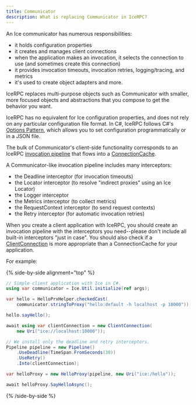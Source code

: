 ```yaml
---
title: Communicator
description: What is replacing Communicator in IceRPC?
---
```


An Ice communicator has numerous responsibilities:
- it holds configuration properties
- it creates and manages client connections
- when the application makes an invocation, it selects the connection to use (and sometimes create this connection)
- it provides invocation timeouts, invocation retries, logging/tracing, and metrics
- it's used to create object adapters
and more.

IceRPC replaces multi-purpose objects such as Communicator with smaller, more focused objects and abstractions that you
compose to get the behavior you want.

IceRPC has no equivalent for Ice configuration properties, and does not rely on any particular configuration file
format. In C#, IceRPC follows C#'s [Options Pattern](https://learn.microsoft.com/en-us/dotnet/core/extensions/options),
which allows you to set configuration programmatically or in a JSON file.

The bulk of Communicator's client-side functionality corresponds to an IceRPC [invocation pipeline]() that flows into a
[ConnectionCache]().

A Communicator-like invocation pipeline includes many interceptors:
- the Deadline interceptor (for invocation timeouts)
- the Locator interceptor (to resolve "indirect proxies" using an Ice Locator)
- the Logger interceptor
- the Metrics interceptor (to collect metrics)
- the RequestContext interceptor (to send request contexts)
- the Retry interceptor (for automatic invocation retries)

When you create a client application with IceRPC, you should create an invocation pipeline with the interceptors you
need--please don't include all built-in interceptors "just in case". You should also check if a [ClientConnection]() is
more appropriate than a ConnectionCache for your application.

For example:

{% side-by-side alignment="top" %}
```csharp
// Simple client application with Ice in C#.
using var communicator = Ice.Util.initialize(ref args);

var hello = HelloPrxHelper.checkedCast(
    communicator.stringToProxy("hello:default -h localhost -p 10000"));

hello.sayHello();
```

```csharp {% title="Similar client with IceRPC for C#" %}
await using var clientConnection = new ClientConnection(
    new Uri("ice://localhost:10000"));

// We install only the deadline and retry interceptors.
Pipeline pipeline = new Pipeline()
    .UseDeadline(TimeSpan.FromSeconds(30))
    .UseRetry()
    .Into(clientConnection);

var helloProxy = new HelloProxy(pipeline, new Uri("ice:/hello"));

await helloProxy.SayHelloAsync();
```
{% /side-by-side %}
